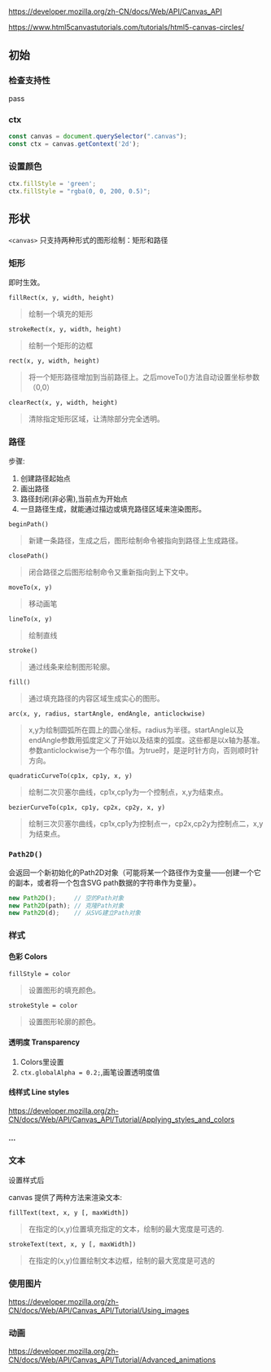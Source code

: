 #

<https://developer.mozilla.org/zh-CN/docs/Web/API/Canvas_API>

<https://www.html5canvastutorials.com/tutorials/html5-canvas-circles/>

## 初始

### 检查支持性

pass

### ctx

```js
const canvas = document.querySelector(".canvas");
const ctx = canvas.getContext('2d');
```

### 设置颜色

```js
ctx.fillStyle = 'green';
ctx.fillStyle = "rgba(0, 0, 200, 0.5)";
```

## 形状

`<canvas>` 只支持两种形式的图形绘制：矩形和路径

### 矩形

即时生效。

`fillRect(x, y, width, height)`
>绘制一个填充的矩形

`strokeRect(x, y, width, height)`
>绘制一个矩形的边框

`rect(x, y, width, height)`
>将一个矩形路径增加到当前路径上。之后moveTo()方法自动设置坐标参数（0,0）

`clearRect(x, y, width, height)`
>清除指定矩形区域，让清除部分完全透明。

### 路径

步骤:

1. 创建路径起始点
2. 画出路径
3. 路径封闭(非必需),当前点为开始点
4. 一旦路径生成，就能通过描边或填充路径区域来渲染图形。

`beginPath()`
>新建一条路径，生成之后，图形绘制命令被指向到路径上生成路径。

`closePath()`
>闭合路径之后图形绘制命令又重新指向到上下文中。

`moveTo(x, y)`
>移动画笔

`lineTo(x, y)`
>绘制直线

`stroke()`
>通过线条来绘制图形轮廓。

`fill()`
>通过填充路径的内容区域生成实心的图形。

`arc(x, y, radius, startAngle, endAngle, anticlockwise)`
>x,y为绘制圆弧所在圆上的圆心坐标。radius为半径。startAngle以及endAngle参数用弧度定义了开始以及结束的弧度。这些都是以x轴为基准。参数anticlockwise为一个布尔值。为true时，是逆时针方向，否则顺时针方向。

`quadraticCurveTo(cp1x, cp1y, x, y)`
>绘制二次贝塞尔曲线，cp1x,cp1y为一个控制点，x,y为结束点。

`bezierCurveTo(cp1x, cp1y, cp2x, cp2y, x, y)`
>绘制三次贝塞尔曲线，cp1x,cp1y为控制点一，cp2x,cp2y为控制点二，x,y为结束点。

### `Path2D()`

会返回一个新初始化的Path2D对象（可能将某一个路径作为变量——创建一个它的副本，或者将一个包含SVG path数据的字符串作为变量）。

```js
new Path2D();     // 空的Path对象
new Path2D(path); // 克隆Path对象
new Path2D(d);    // 从SVG建立Path对象
```

### 样式

#### 色彩 Colors

`fillStyle = color`
>设置图形的填充颜色。

`strokeStyle = color`
>设置图形轮廓的颜色。

#### 透明度 Transparency

1. Colors里设置
2. `ctx.globalAlpha = 0.2;`,画笔设置透明度值

#### 线样式 Line styles

<https://developer.mozilla.org/zh-CN/docs/Web/API/Canvas_API/Tutorial/Applying_styles_and_colors>

#### ...

### 文本

设置样式后

canvas 提供了两种方法来渲染文本:

`fillText(text, x, y [, maxWidth])`
>在指定的(x,y)位置填充指定的文本，绘制的最大宽度是可选的.

`strokeText(text, x, y [, maxWidth])`
>在指定的(x,y)位置绘制文本边框，绘制的最大宽度是可选的

### 使用图片

<https://developer.mozilla.org/zh-CN/docs/Web/API/Canvas_API/Tutorial/Using_images>

### 动画

<https://developer.mozilla.org/zh-CN/docs/Web/API/Canvas_API/Tutorial/Advanced_animations>
